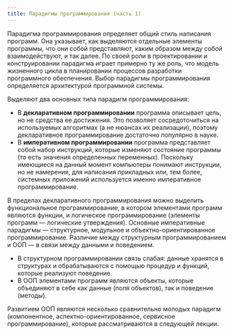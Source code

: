 ```yaml
---
title: Парадигмы программирования (часть 1)
---
```


Парадигма программирования определяет общий стиль написания программ. Она указывает, как выделяются отдельные элементы программы, 
что они собой представляют, каким образом между собой взаимодействуют, и так далее. По своей роли в проектировании 
и конструировании парадигма играет примерно ту же роль, что модель жизненного цикла в планировании процессов разработки 
программного обеспечения. Выбор парадигмы программирования определяется архитектурой программной системы.

Выделяют два основных типа парадигм программирования:

  * В **декларативном программировании** программа описывает цель, но не средства ее достижения. 
    Это позволяет сосредоточиться на используемых алгоритмах (а не нюансах их реализации), 
    поэтому декларативное программирование достаточно популярно в науке.
  * В **императивном программировании** программа представляет собой набор инструкций, которые изменяют состояние программы 
    (то есть значения определенных переменных). Поскольку имеющиеся на данный момент компьютеры понимают инструкции, 
    но не намерения, для написания прикладных или, тем более, системных приложений используется именно 
    императивное программирование.

В пределах декларативного программирования можно выделить функциональное программирование, 
в котором элементами программ являются функции, и логическое программирование (элементы программ — логические утверждения). 
Основные императивные парадигмы — структурное, модульное и объектно-ориентированное программирование. 
Различие между структурным программированием и ООП — в связи между данными и поведением.

  * В структурном программировании связь слабая: данные хранятся в структурах и обрабатываются с помощью процедур и функций, 
    которые реализуют поведение.
  * В ООП элементами программ являются объекты, которые объединяют в себе как данные (поля объектов), 
    так и поведение (методы).

Развитием ООП являются несколько сравнительно молодых парадигм (компонентное, аспектно-ориентированное, 
сервисное программирование), которые рассматриваются в следующей лекции.

